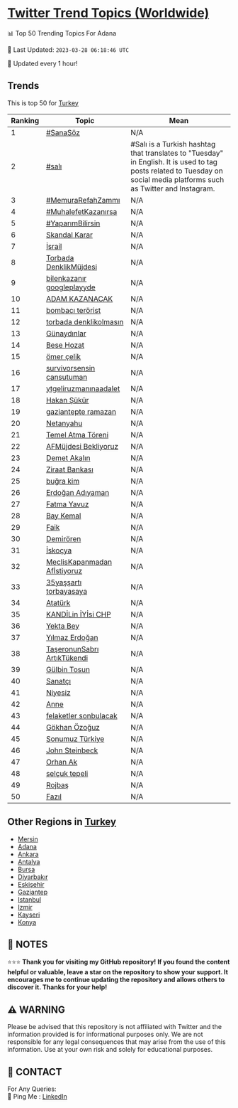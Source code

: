 [Twitter Trend Topics (Worldwide)](https://github.com/ErcinDedeoglu/Twitter-Trend-Topics)
==========


📊 Top 50 Trending Topics For Adana

📆 Last Updated: `2023-03-28 06:18:46 UTC`

🔧 Updated every 1 hour!


## Trends

This is top 50 for [Turkey](</Turkey>)

| Ranking | Topic | Mean |
| ------- | ------------ | ------------ |
| 1 | [#SanaSöz](http://twitter.com/search?q=%23SanaS%c3%b6z) | N/A |
| 2 | [#salı](http://twitter.com/search?q=%23sal%c4%b1) | #Salı is a Turkish hashtag that translates to "Tuesday" in English. It is used to tag posts related to Tuesday on social media platforms such as Twitter and Instagram. |
| 3 | [#MemuraRefahZammı](http://twitter.com/search?q=%23MemuraRefahZamm%c4%b1) | N/A |
| 4 | [#MuhalefetKazanırsa](http://twitter.com/search?q=%23MuhalefetKazan%c4%b1rsa) | N/A |
| 5 | [#YaparımBilirsin](http://twitter.com/search?q=%23Yapar%c4%b1mBilirsin) | N/A |
| 6 | [Skandal Karar](http://twitter.com/search?q=Skandal+Karar) | N/A |
| 7 | [İsrail](http://twitter.com/search?q=%c4%b0srail) | N/A |
| 8 | [Torbada DenklikMüjdesi](http://twitter.com/search?q=Torbada+DenklikM%c3%bcjdesi) | N/A |
| 9 | [bilenkazanır googleplayyde](http://twitter.com/search?q=bilenkazan%c4%b1r+googleplayyde) | N/A |
| 10 | [ADAM KAZANACAK](http://twitter.com/search?q=ADAM+KAZANACAK) | N/A |
| 11 | [bombacı terörist](http://twitter.com/search?q=bombac%c4%b1+ter%c3%b6rist) | N/A |
| 12 | [torbada denklikolmasın](http://twitter.com/search?q=torbada+denklikolmas%c4%b1n) | N/A |
| 13 | [Günaydınlar](http://twitter.com/search?q=G%c3%bcnayd%c4%b1nlar) | N/A |
| 14 | [Bese Hozat](http://twitter.com/search?q=Bese+Hozat) | N/A |
| 15 | [ömer çelik](http://twitter.com/search?q=%c3%b6mer+%c3%a7elik) | N/A |
| 16 | [survivorsensin cansutuman](http://twitter.com/search?q=survivorsensin+cansutuman) | N/A |
| 17 | [ytgeliruzmanınaadalet](http://twitter.com/search?q=ytgeliruzman%c4%b1naadalet) | N/A |
| 18 | [Hakan Şükür](http://twitter.com/search?q=Hakan+%c5%9e%c3%bck%c3%bcr) | N/A |
| 19 | [gaziantepte ramazan](http://twitter.com/search?q=gaziantepte+ramazan) | N/A |
| 20 | [Netanyahu](http://twitter.com/search?q=Netanyahu) | N/A |
| 21 | [Temel Atma Töreni](http://twitter.com/search?q=Temel+Atma+T%c3%b6reni) | N/A |
| 22 | [AFMüjdesi Bekliyoruz](http://twitter.com/search?q=AFM%c3%bcjdesi+Bekliyoruz) | N/A |
| 23 | [Demet Akalın](http://twitter.com/search?q=Demet+Akal%c4%b1n) | N/A |
| 24 | [Ziraat Bankası](http://twitter.com/search?q=Ziraat+Bankas%c4%b1) | N/A |
| 25 | [buğra kim](http://twitter.com/search?q=bu%c4%9fra+kim) | N/A |
| 26 | [Erdoğan Adıyaman](http://twitter.com/search?q=Erdo%c4%9fan+Ad%c4%b1yaman) | N/A |
| 27 | [Fatma Yavuz](http://twitter.com/search?q=Fatma+Yavuz) | N/A |
| 28 | [Bay Kemal](http://twitter.com/search?q=Bay+Kemal) | N/A |
| 29 | [Faik](http://twitter.com/search?q=Faik) | N/A |
| 30 | [Demirören](http://twitter.com/search?q=Demir%c3%b6ren) | N/A |
| 31 | [İskoçya](http://twitter.com/search?q=%c4%b0sko%c3%a7ya) | N/A |
| 32 | [MeclisKapanmadan Afİstiyoruz](http://twitter.com/search?q=MeclisKapanmadan+Af%c4%b0stiyoruz) | N/A |
| 33 | [35yaşşartı torbayasaya](http://twitter.com/search?q=35ya%c5%9f%c5%9fart%c4%b1+torbayasaya) | N/A |
| 34 | [Atatürk](http://twitter.com/search?q=Atat%c3%bcrk) | N/A |
| 35 | [KANDİLin İYİsi CHP](http://twitter.com/search?q=KAND%c4%b0Lin+%c4%b0Y%c4%b0si+CHP) | N/A |
| 36 | [Yekta Bey](http://twitter.com/search?q=Yekta+Bey) | N/A |
| 37 | [Yılmaz Erdoğan](http://twitter.com/search?q=Y%c4%b1lmaz+Erdo%c4%9fan) | N/A |
| 38 | [TaşeronunSabrı ArtıkTükendi](http://twitter.com/search?q=Ta%c5%9feronunSabr%c4%b1+Art%c4%b1kT%c3%bckendi) | N/A |
| 39 | [Gülbin Tosun](http://twitter.com/search?q=G%c3%bclbin+Tosun) | N/A |
| 40 | [Sanatçı](http://twitter.com/search?q=Sanat%c3%a7%c4%b1) | N/A |
| 41 | [Niyesiz](http://twitter.com/search?q=Niyesiz) | N/A |
| 42 | [Anne](http://twitter.com/search?q=Anne) | N/A |
| 43 | [felaketler sonbulacak](http://twitter.com/search?q=felaketler+sonbulacak) | N/A |
| 44 | [Gökhan Özoğuz](http://twitter.com/search?q=G%c3%b6khan+%c3%96zo%c4%9fuz) | N/A |
| 45 | [Sonumuz Türkiye](http://twitter.com/search?q=Sonumuz+T%c3%bcrkiye) | N/A |
| 46 | [John Steinbeck](http://twitter.com/search?q=John+Steinbeck) | N/A |
| 47 | [Orhan Ak](http://twitter.com/search?q=Orhan+Ak) | N/A |
| 48 | [selçuk tepeli](http://twitter.com/search?q=sel%c3%a7uk+tepeli) | N/A |
| 49 | [Rojbaş](http://twitter.com/search?q=Rojba%c5%9f) | N/A |
| 50 | [Fazıl](http://twitter.com/search?q=Faz%c4%b1l) | N/A |



## Other Regions in [Turkey](</Turkey>)

* [Mersin](</Turkey/Mersin.md>)
* [Adana](</Turkey/Adana.md>)
* [Ankara](</Turkey/Ankara.md>)
* [Antalya](</Turkey/Antalya.md>)
* [Bursa](</Turkey/Bursa.md>)
* [Diyarbakır](</Turkey/Diyarbakır.md>)
* [Eskişehir](</Turkey/Eskişehir.md>)
* [Gaziantep](</Turkey/Gaziantep.md>)
* [Istanbul](</Turkey/Istanbul.md>)
* [Izmir](</Turkey/Izmir.md>)
* [Kayseri](</Turkey/Kayseri.md>)
* [Konya](</Turkey/Konya.md>)



## 📝 NOTES

⭐⭐⭐ **Thank you for visiting my GitHub repository! If you found the content helpful or valuable, leave a star on the repository to show your support. It encourages me to continue updating the repository and allows others to discover it. Thanks for your help!**


## ⚠️ WARNING

Please be advised that this repository is not affiliated with Twitter and the information provided is for informational purposes only. We are not responsible for any legal consequences that may arise from the use of this information. Use at your own risk and solely for educational purposes.


## 📨 CONTACT

 For Any Queries:  
            🏓 Ping Me : [LinkedIn](https://www.linkedin.com/in/ercindedeoglu/)

